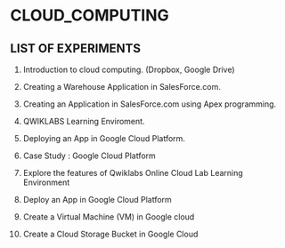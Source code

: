 # CLOUD_COMPUTING
## LIST OF EXPERIMENTS

1. Introduction to cloud computing. (Dropbox, Google Drive)


2. Creating a Warehouse Application in SalesForce.com. 


3. Creating an Application in SalesForce.com using Apex programming. 


4. QWIKLABS Learning Enviroment.

5. Deploying an App in Google Cloud Platform. 


6. Case Study : Google Cloud Platform 


7. Explore the features of Qwiklabs Online Cloud Lab Learning Environment


8. Deploy an App in Google Cloud Platform 


9. Create a Virtual Machine (VM) in Google cloud 


10. Create a Cloud Storage Bucket in Google Cloud 

